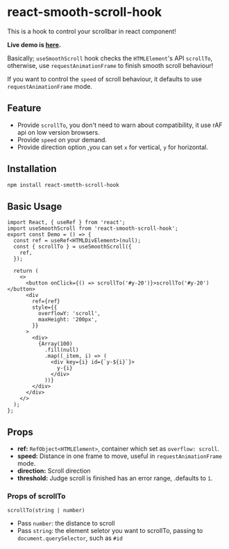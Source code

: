 # react-smooth-scroll-hook

This is a hook to control your scrollbar in react component!

**Live demo is [here](https://ron0115.github.io/react-smooth-scroll-hook/?path=/docs/hooks-usesmoothscroll--docs).**

Basically; `useSmoothScroll` hook checks the `HTMLElement`'s API `scrollTo`, otherwise, use `requestAnimationFrame` to finish smooth scroll behaviour!

If you want to control the `speed` of scroll behaviour, it defaults to use `requestAnimationFrame` mode.

## Feature

- Provide `scrollTo`, you don't need to warn about compatibility, it use rAF api on low version browsers.
- Provide `speed` on your demand.
- Provide direction option ,you can set `x` for vertical, `y` for horizontal.

## Installation

```sh
npm install react-smotth-scroll-hook
```

## Basic Usage

```tsx
import React, { useRef } from 'react';
import useSmoothScroll from 'react-smooth-scroll-hook';
export const Demo = () => {
  const ref = useRef<HTMLDivElement>(null);
  const { scrollTo } = useSmoothScroll({
    ref,
  });

  return (
    <>
      <button onClick={() => scrollTo('#y-20')}>scrollTo('#y-20')</button>
      <div
        ref={ref}
        style={{
          overflowY: 'scroll',
          maxHeight: '200px',
        }}
      >
        <div>
          {Array(100)
            .fill(null)
            .map((_item, i) => (
              <div key={i} id={`y-${i}`}>
                y-{i}
              </div>
            ))}
        </div>
      </div>
    </>
  );
};
```

## Props

- **ref:** `RefObject<HTMLElement>`, container which set as `overflow: scroll`.
- **speed:** Distance in one frame to move, useful in `requestAnimationFrame` mode.
- **direction:** Scroll direction
- **threshold:** Judge scroll is finished has an error range, .defaults to `1`.

### Props of scrollTo

`scrollTo(string | number)`

- Pass `number`: the distance to scroll
- Pass `string`: the element seletor you want to scrollTo, passing to `document.querySelector`, such as `#id`
